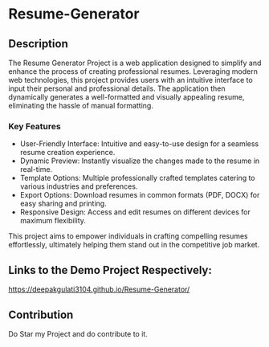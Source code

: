 # Resume-Generator
## Description

The Resume Generator Project is a web application designed to simplify and enhance the process of creating professional resumes. Leveraging modern web technologies, this project provides users with an intuitive interface to input their personal and professional details. The application then dynamically generates a well-formatted and visually appealing resume, eliminating the hassle of manual formatting.

### Key Features

- User-Friendly Interface: Intuitive and easy-to-use design for a seamless resume creation experience.
- Dynamic Preview: Instantly visualize the changes made to the resume in real-time.
- Template Options: Multiple professionally crafted templates catering to various industries and preferences.
- Export Options: Download resumes in common formats (PDF, DOCX) for easy sharing and printing.
- Responsive Design: Access and edit resumes on different devices for maximum flexibility.

This project aims to empower individuals in crafting compelling resumes effortlessly, ultimately helping them stand out in the competitive job market.


## Links to the Demo Project Respectively:
https://deepakgulati3104.github.io/Resume-Generator/

## Contribution 
Do Star my Project and do contribute to it.
